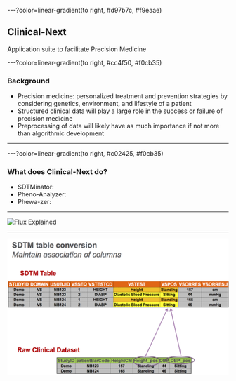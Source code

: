 ---?color=linear-gradient(to right, #d97b7c, #f9eaae)
## Clinical-Next
Application suite to facilitate Precision Medicine

---?color=linear-gradient(to right, #cc4f50, #f0cb35)
### Background

- Precision medicine: personalized treatment and prevention strategies by considering genetics, environment, and lifestyle of a patient
- Structured clinical data will play a large role in the success or failure of precision medicine
- Preprocessing of data will likely have as much importance if not more than algorithmic development

---
---?color=linear-gradient(to right, #c02425, #f0cb35)
### What does Clinical-Next do?

- SDTMinator: 
- Pheno-Analyzer:
- Phewa-zer:

---

![Flux Explained](https://facebook.github.io/flux/img/flux-simple-f8-diagram-explained-1300w.png)

---

![Alt text](/Images/maintain_association_of_columns.png?raw=true "Title")
